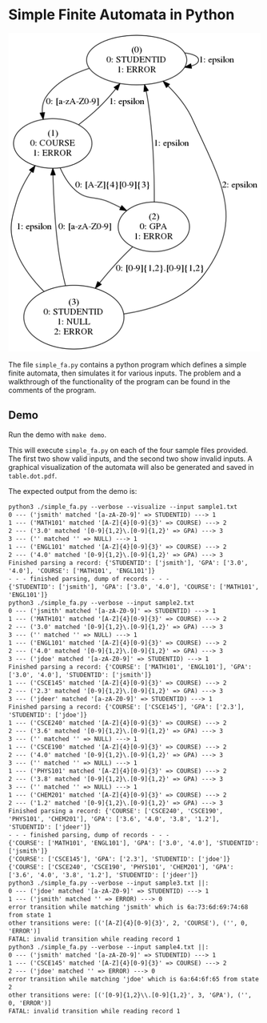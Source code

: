 # Simple Finite Automata in Python

![](assets/table.png)

The file `simple_fa.py` contains a python program which defines a simple finite
automata, then simulates it for various inputs. The problem and a walkthrough
of the functionality of the program can be found in the comments of the
program.

## Demo

Run the demo with `make demo`.

This will execute `simple_fa.py` on each of the four sample files provided. The
first two show valid inputs, and the second two show invalid inputs.  A
graphical visualization of the automata will also be generated and saved in
`table.dot.pdf`.

The expected output from the demo is:

```
python3 ./simple_fa.py --verbose --visualize --input sample1.txt
0 --- ('jsmith' matched '[a-zA-Z0-9]' => STUDENTID) ---> 1
1 --- ('MATH101' matched '[A-Z]{4}[0-9]{3}' => COURSE) ---> 2
2 --- ('3.0' matched '[0-9]{1,2}\.[0-9]{1,2}' => GPA) ---> 3
3 --- ('' matched '' => NULL) ---> 1
1 --- ('ENGL101' matched '[A-Z]{4}[0-9]{3}' => COURSE) ---> 2
2 --- ('4.0' matched '[0-9]{1,2}\.[0-9]{1,2}' => GPA) ---> 3
Finished parsing a record: {'STUDENTID': ['jsmith'], 'GPA': ['3.0', '4.0'], 'COURSE': ['MATH101', 'ENGL101']}
- - - finished parsing, dump of records - - -
{'STUDENTID': ['jsmith'], 'GPA': ['3.0', '4.0'], 'COURSE': ['MATH101', 'ENGL101']}
python3 ./simple_fa.py --verbose --input sample2.txt
0 --- ('jsmith' matched '[a-zA-Z0-9]' => STUDENTID) ---> 1
1 --- ('MATH101' matched '[A-Z]{4}[0-9]{3}' => COURSE) ---> 2
2 --- ('3.0' matched '[0-9]{1,2}\.[0-9]{1,2}' => GPA) ---> 3
3 --- ('' matched '' => NULL) ---> 1
1 --- ('ENGL101' matched '[A-Z]{4}[0-9]{3}' => COURSE) ---> 2
2 --- ('4.0' matched '[0-9]{1,2}\.[0-9]{1,2}' => GPA) ---> 3
3 --- ('jdoe' matched '[a-zA-Z0-9]' => STUDENTID) ---> 1
Finished parsing a record: {'COURSE': ['MATH101', 'ENGL101'], 'GPA': ['3.0', '4.0'], 'STUDENTID': ['jsmith']}
1 --- ('CSCE145' matched '[A-Z]{4}[0-9]{3}' => COURSE) ---> 2
2 --- ('2.3' matched '[0-9]{1,2}\.[0-9]{1,2}' => GPA) ---> 3
3 --- ('jdeer' matched '[a-zA-Z0-9]' => STUDENTID) ---> 1
Finished parsing a record: {'COURSE': ['CSCE145'], 'GPA': ['2.3'], 'STUDENTID': ['jdoe']}
1 --- ('CSCE240' matched '[A-Z]{4}[0-9]{3}' => COURSE) ---> 2
2 --- ('3.6' matched '[0-9]{1,2}\.[0-9]{1,2}' => GPA) ---> 3
3 --- ('' matched '' => NULL) ---> 1
1 --- ('CSCE190' matched '[A-Z]{4}[0-9]{3}' => COURSE) ---> 2
2 --- ('4.0' matched '[0-9]{1,2}\.[0-9]{1,2}' => GPA) ---> 3
3 --- ('' matched '' => NULL) ---> 1
1 --- ('PHYS101' matched '[A-Z]{4}[0-9]{3}' => COURSE) ---> 2
2 --- ('3.8' matched '[0-9]{1,2}\.[0-9]{1,2}' => GPA) ---> 3
3 --- ('' matched '' => NULL) ---> 1
1 --- ('CHEM201' matched '[A-Z]{4}[0-9]{3}' => COURSE) ---> 2
2 --- ('1.2' matched '[0-9]{1,2}\.[0-9]{1,2}' => GPA) ---> 3
Finished parsing a record: {'COURSE': ['CSCE240', 'CSCE190', 'PHYS101', 'CHEM201'], 'GPA': ['3.6', '4.0', '3.8', '1.2'], 'STUDENTID': ['jdeer']}
- - - finished parsing, dump of records - - -
{'COURSE': ['MATH101', 'ENGL101'], 'GPA': ['3.0', '4.0'], 'STUDENTID': ['jsmith']}
{'COURSE': ['CSCE145'], 'GPA': ['2.3'], 'STUDENTID': ['jdoe']}
{'COURSE': ['CSCE240', 'CSCE190', 'PHYS101', 'CHEM201'], 'GPA': ['3.6', '4.0', '3.8', '1.2'], 'STUDENTID': ['jdeer']}
python3 ./simple_fa.py --verbose --input sample3.txt ||:
0 --- ('jdoe' matched '[a-zA-Z0-9]' => STUDENTID) ---> 1
1 --- ('jsmith' matched '' => ERROR) ---> 0
error transition while matching 'jsmith' which is 6a:73:6d:69:74:68 from state 1
other transitions were: [('[A-Z]{4}[0-9]{3}', 2, 'COURSE'), ('', 0, 'ERROR')]
FATAL: invalid transition while reading record 1
python3 ./simple_fa.py --verbose --input sample4.txt ||:
0 --- ('jsmith' matched '[a-zA-Z0-9]' => STUDENTID) ---> 1
1 --- ('CSCE145' matched '[A-Z]{4}[0-9]{3}' => COURSE) ---> 2
2 --- ('jdoe' matched '' => ERROR) ---> 0
error transition while matching 'jdoe' which is 6a:64:6f:65 from state 2
other transitions were: [('[0-9]{1,2}\\.[0-9]{1,2}', 3, 'GPA'), ('', 0, 'ERROR')]
FATAL: invalid transition while reading record 1
```
